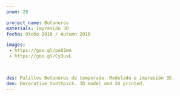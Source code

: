 ```yaml
---
pnum: 28

project_name: Botaneros
materials: Impresión 3D
fecha: Otoño 2016 / Autumn 2016

images:
 - https://goo.gl/po6SmA
 - https://goo.gl/Cy3uvL
 


des: Palillos Botaneros de temporada. Modelado e impresión 3D.
den: Decorative toothpick. 3D model and 3D printed.
---
```

